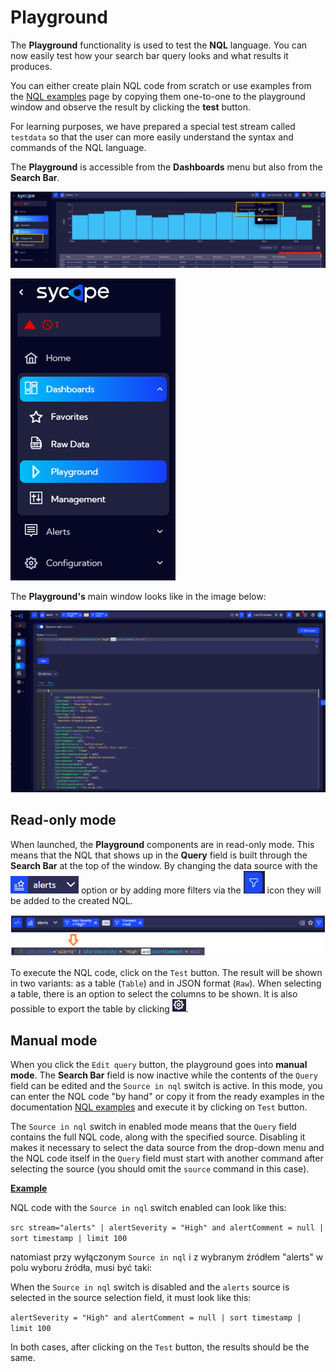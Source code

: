 # Playground

The **Playground** functionality is used to test the **NQL** language. You can now easily test how your search bar query looks and what results it produces. 

You can either create plain NQL code from scratch or use examples from the [NQL examples](https://documentation.sycope.com/NQL/NQL_examples) page by copying them one-to-one to the playground window and observe the result by clicking the **test** button.

For learning purposes, we have prepared a special test stream called `testdata` so that the user can more easily understand the syntax and commands of the NQL language.

The **Playground** is accessible from the **Dashboards** menu but also from the **Search Bar**.

![image-20230524094810761](assets_doc-playground/image-20230524094810761.png)

![menu master](assets_doc-playground/playground-menu.png)



The **Playground's** main window looks like in the image below:

![menu master](assets_doc-playground/playground-main.png)

## Read-only mode

When launched, the **Playground** components are in read-only mode. This means that the NQL that shows up in the **Query** field is built through the **Search Bar** at the top of the window. By changing the data source with the ![menu master](assets_doc-playground/playground-searchbar-source.png) option
or by adding more filters via the ![menu master](assets_doc-playground/playground-filtrbutton.png) icon they will be added to the created NQL.

![menu master](assets_doc-playground/playground-searchbar.png)

To execute the NQL code, click on the `Test` button. The result will be shown in two variants: as a table (`Table`) and in JSON format (`Raw`). When selecting a table, there is an option to select the columns to be shown. It is also possible to export the table by clicking ![menu master](assets_doc-playground/playground-table-export.png). 



## Manual mode

When you click the `Edit query` button, the playground goes into **manual mode**. The **Search Bar** field is now inactive while the contents of the `Query` field can be edited and the `Source in nql` switch is active.
In this mode, you can enter the NQL code "by hand" or copy it from the ready examples in the documentation [NQL examples](https://documentation.sycope.com/NQL/NQL_examples) and execute it by clicking on `Test` button. 

The `Source in nql` switch in enabled mode means that the `Query` field contains the full NQL code, along with the specified source. Disabling it makes it necessary to select the data source from the drop-down menu and the NQL code itself in the `Query` field must start with another command after selecting the source (you should omit the `source` command in this case).

<u>**Example**</u>

NQL code with the `Source in nql` switch enabled can look like this:

`src stream="alerts" | alertSeverity = "High" and alertComment = null | sort timestamp | limit 100`

natomiast przy wyłączonym `Source in nql` i z wybranym źródłem "alerts" w polu wyboru źródła, musi być taki:

When the `Source in nql` switch is disabled and the `alerts` source is selected in the source selection field, it must look like this:

`alertSeverity = "High" and alertComment = null | sort timestamp | limit 100`

In both cases, after clicking on the `Test` button, the results should be the same.
